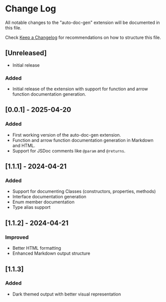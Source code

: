 # Change Log

All notable changes to the "auto-doc-gen" extension will be documented in this file.

Check [Keep a Changelog](http://keepachangelog.com/) for recommendations on how to structure this file.

## [Unreleased]

- Initial release
### Added
- Initial release of the extension with support for function and arrow function documentation generation.

## [0.0.1] - 2025-04-20

### Added
- First working version of the auto-doc-gen extension.
- Function and arrow function documentation generation in Markdown and HTML.
- Support for JSDoc comments like `@param` and `@returns`.

## [1.1.1] - 2024-04-21
### Added
- Support for documenting Classes (constructors, properties, methods)
- Interface documentation generation
- Enum member documentation
- Type alias support

## [1.1.2] - 2024-04-21
### Improved
- Better HTML formatting
- Enhanced Markdown output structure

## [1.1.3]
### Added
- Dark themed output with better visual representation
